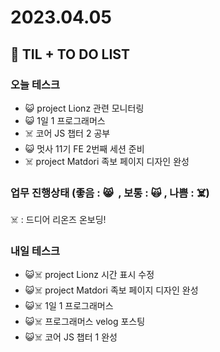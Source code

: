 # 2023.04.05

## 📓 TIL + TO DO LIST

### 오늘 테스크

- 😺 project Lionz 관련 모니터링
- 😺 1일 1 프로그래머스
- ☠️ 코어 JS 챕터 2 공부
- 😺 멋사 11기 FE 2번째 세션 준비
- ☠️ project Matdori 족보 페이지 디자인 완성

### 업무 진행상태 (좋음 : 😸  , 보통 : 🙀 , 나쁨 : ☠️)

☠️ : 드디어 리온즈 온보딩!

### 내일 테스크

- 😺☠️ project Lionz 시간 표시 수정
- 😺☠️ project Matdori 족보 페이지 디자인 완성
- 😺☠️ 1일 1 프로그래머스
- 😺☠️ 프로그래머스 velog 포스팅
- 😺☠️ 코어 JS 챕터 1 완성
